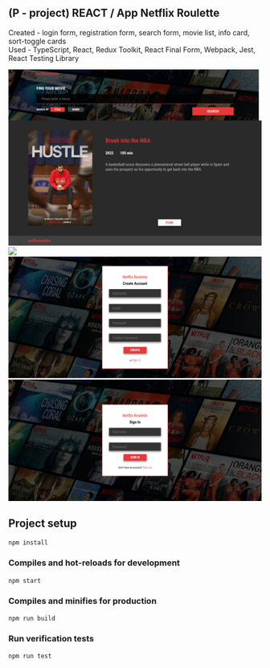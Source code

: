 ## (P - project) REACT / App Netflix Roulette

Created - login form, registration form, search form, movie list, info card, sort-toggle cards<br/>
Used - TypeScript, React, Redux Toolkit, React Final Form, Webpack, Jest, React Testing Library

<img src="netflixroulette_info_card.png">
<img src="netflixroulette_main.png">
<img src="netflixroulette_registration.png">
<img src="netflixroulette_login.png">


## Project setup
```
npm install
```

### Compiles and hot-reloads for development
```
npm start
```

### Compiles and minifies for production
```
npm run build
```

### Run verification tests
```
npm run test
```

